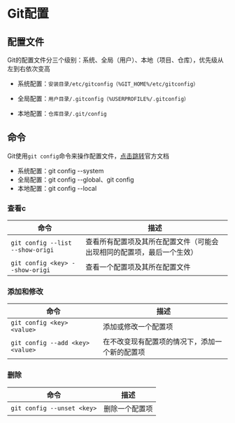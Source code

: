 # Git配置

## 配置文件

Git的配置文件分三个级别：系统、全局（用户）、本地（项目、仓库），优先级从左到右依次变高

- 系统配置：`安装目录/etc/gitconfig（%GIT_HOME%/etc/gitconfig）`

- 全局配置：`用户目录/.gitconfig（%USERPROFILE%/.gitconfig）`

- 本地配置：`仓库目录/.git/config`


## 命令

Git使用`git config`命令来操作配置文件，[点击跳转](https://git-scm.com/docs/git-config/zh_HANS-CN)官方文档

* 系统配置：git config --system
* 全局配置：git config --global、git config
* 本地配置：git config --local

### 查看c

| 命令                             | 描述                                                         |
| -------------------------------- | ------------------------------------------------------------ |
| `git config --list --show-origi` | 查看所有配置项及其所在配置文件（可能会出现相同的配置项，最后一个生效） |
| `git config <key> --show-origi`  | 查看一个配置项及其所在配置文件                               |

### 添加和修改

| 命令                             | 描述                                           |
| -------------------------------- | ---------------------------------------------- |
| `git config <key> <value>`       | 添加或修改一个配置项                           |
| `git config --add <key> <value>` | 在不改变现有配置项的情况下，添加一个新的配置项 |

### 删除

| 命令                       | 描述           |
| -------------------------- | -------------- |
| `git config --unset <key>` | 删除一个配置项 |
